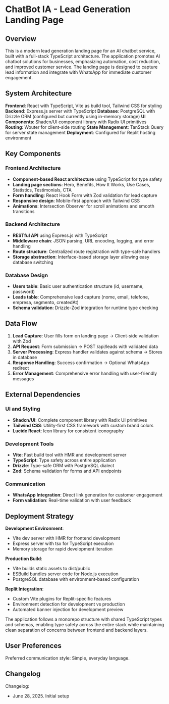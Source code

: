 # ChatBot IA - Lead Generation Landing Page

## Overview

This is a modern lead generation landing page for an AI chatbot service, built with a full-stack TypeScript architecture. The application promotes AI chatbot solutions for businesses, emphasizing automation, cost reduction, and improved customer service. The landing page is designed to capture lead information and integrate with WhatsApp for immediate customer engagement.

## System Architecture

**Frontend**: React with TypeScript, Vite as build tool, Tailwind CSS for styling
**Backend**: Express.js server with TypeScript
**Database**: PostgreSQL with Drizzle ORM (configured but currently using in-memory storage)
**UI Components**: Shadcn/UI component library with Radix UI primitives
**Routing**: Wouter for client-side routing
**State Management**: TanStack Query for server state management
**Deployment**: Configured for Replit hosting environment

## Key Components

### Frontend Architecture
- **Component-based React architecture** using TypeScript for type safety
- **Landing page sections**: Hero, Benefits, How It Works, Use Cases, Statistics, Testimonials, CTA
- **Form handling**: React Hook Form with Zod validation for lead capture
- **Responsive design**: Mobile-first approach with Tailwind CSS
- **Animations**: Intersection Observer for scroll animations and smooth transitions

### Backend Architecture
- **RESTful API** using Express.js with TypeScript
- **Middleware chain**: JSON parsing, URL encoding, logging, and error handling
- **Route structure**: Centralized route registration with type-safe handlers
- **Storage abstraction**: Interface-based storage layer allowing easy database switching

### Database Design
- **Users table**: Basic user authentication structure (id, username, password)
- **Leads table**: Comprehensive lead capture (nome, email, telefone, empresa, segmento, createdAt)
- **Schema validation**: Drizzle-Zod integration for runtime type checking

## Data Flow

1. **Lead Capture**: User fills form on landing page → Client-side validation with Zod
2. **API Request**: Form submission → POST /api/leads with validated data
3. **Server Processing**: Express handler validates against schema → Stores in database
4. **Response Handling**: Success confirmation → Optional WhatsApp redirect
5. **Error Management**: Comprehensive error handling with user-friendly messages

## External Dependencies

### UI and Styling
- **Shadcn/UI**: Complete component library with Radix UI primitives
- **Tailwind CSS**: Utility-first CSS framework with custom brand colors
- **Lucide React**: Icon library for consistent iconography

### Development Tools
- **Vite**: Fast build tool with HMR and development server
- **TypeScript**: Type safety across entire application
- **Drizzle**: Type-safe ORM with PostgreSQL dialect
- **Zod**: Schema validation for forms and API endpoints

### Communication
- **WhatsApp Integration**: Direct link generation for customer engagement
- **Form validation**: Real-time validation with user feedback

## Deployment Strategy

**Development Environment**:
- Vite dev server with HMR for frontend development
- Express server with tsx for TypeScript execution
- Memory storage for rapid development iteration

**Production Build**:
- Vite builds static assets to dist/public
- ESBuild bundles server code for Node.js execution
- PostgreSQL database with environment-based configuration

**Replit Integration**:
- Custom Vite plugins for Replit-specific features
- Environment detection for development vs production
- Automated banner injection for development preview

The application follows a monorepo structure with shared TypeScript types and schemas, enabling type safety across the entire stack while maintaining clean separation of concerns between frontend and backend layers.

## User Preferences

Preferred communication style: Simple, everyday language.

## Changelog

Changelog:
- June 28, 2025. Initial setup